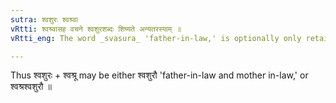 ```yaml
---
sutra: श्वशुरः श्वश्र्वा
vRtti: श्वश्र्वासह वचने श्वशुरशब्दः शिष्यते अन्यतरस्याम् ॥
vRtti_eng: The word _svasura_ 'father-in-law,' is optionally only retained, when spoken of along with _svasru_, 'mother-in-law.'

---
```

Thus श्वशुरः + श्वश्रू may be either श्वशुरौ 'father-in-law and mother in-law,' or श्वश्रश्वशुरौ ॥